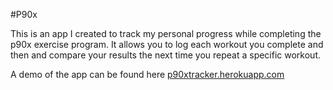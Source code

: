 #P90x

This is an app I created to track my personal progress while completing the p90x exercise program. It allows you to log each workout you complete and then and compare your results the next time you repeat a specific workout. 

A demo of the app can be found here [p90xtracker.herokuapp.com](https://p90xtracker.herokuapp.com)
